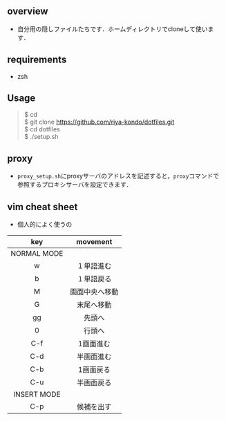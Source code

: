 ## overview
- 自分用の隠しファイルたちです．ホームディレクトリでcloneして使います．
## requirements
- zsh  
## Usage
>$ cd  
>$ git clone https://github.com/riya-kondo/dotfiles.git  
>$ cd dotfiles  
>$ ./setup.sh  
## proxy
- `proxy_setup.sh`にproxyサーバのアドレスを記述すると，`proxy`コマンドで参照するプロキシサーバを設定できます．
## vim cheat sheet
- 個人的によく使うの 

| key    | movement      |
|:------:|:-------------:|
| NORMAL  MODE           |
| w      | １単語進む |
| b      | １単語戻る |
| M      | 画面中央へ移動 |
| G      | 末尾へ移動 |
| gg     | 先頭へ |
| 0      | 行頭へ |
| C-f    | 1画面進む |
| C-d    | 半画面進む |
| C-b    | 1画面戻る |
| C-u    | 半画面戻る |
| INSERT  MODE           |
| C-p    | 候補を出す |
